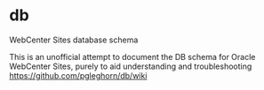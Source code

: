 db
==

WebCenter Sites database schema

This is an unofficial attempt to document the DB schema for Oracle WebCenter Sites, purely to aid understanding and troubleshooting
https://github.com/pgleghorn/db/wiki
